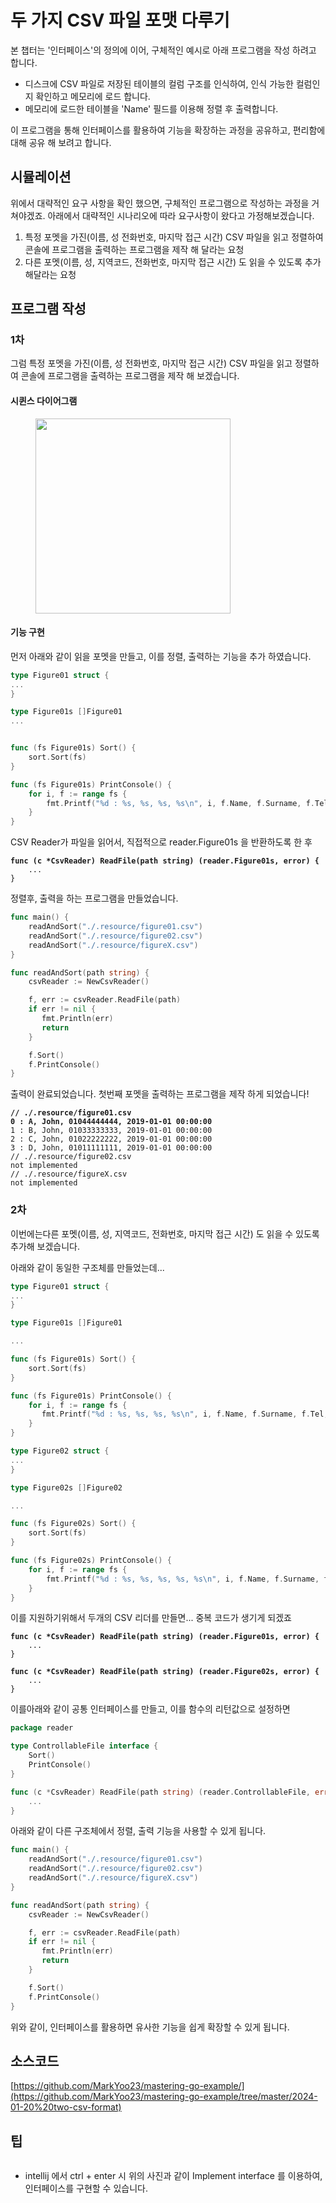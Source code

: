 # 두 가지 CSV  파일 포맷 다루기



본 챕터는 '인터페이스'의  정의에 이어, 구체적인 예시로 아래 프로그램을 작성 하려고 합니다.

* 디스크에 CSV 파일로 저장된 테이블의 컬럼 구조를 인식하여, 인식 가능한 컬럼인지 확인하고 메모리에 로드 합니다.
* 메모리에 로드한 테이블을 'Name' 필드를 이용해 정렬 후 출력합니다.

이 프로그램을  통해 인터페이스를 활용하여 기능을 확장하는 과정을 공유하고, 편리함에 대해 공유 해 보려고 합니다.&#x20;



## 시뮬레이션

위에서 대략적인 요구 사항을 확인 했으면, 구체적인 프로그램으로 작성하는 과정을 거쳐야겠죠. 아래에서 대략적인 시나리오에 따라 요구사항이 왔다고 가정해보겠습니다.

1. 특정 포멧을 가진(이름, 성 전화번호, 마지막 접근 시간)  CSV 파일을 읽고 정렬하여 콘솔에 프로그램을 출력하는 프로그램을 제작 해 달라는 요청
2. &#x20;다른 포멧(이름, 성, 지역코드, 전화번호, 마지막 접근 시간) 도 읽을 수 있도록 추가해달라는 요청

## 프로그램 작성



### 1차

그럼  특정 포멧을 가진(이름, 성 전화번호, 마지막 접근 시간)  CSV 파일을 읽고 정렬하여 콘솔에 프로그램을 출력하는 프로그램을 제작 해 보겠습니다.

#### 시퀸스 다이어그램

<figure><img src="../.gitbook/assets/image (2) (1) (1).png" alt="" width="312"><figcaption></figcaption></figure>



#### 기능 구현



먼저 아래와 같이 읽을 포멧을 만들고, 이를 정렬, 출력하는 기능을 추가 하였습니다.

```go
type Figure01 struct {
...
}

type Figure01s []Figure01
...


func (fs Figure01s) Sort() {
	sort.Sort(fs)
}

func (fs Figure01s) PrintConsole() {
	for i, f := range fs {
		fmt.Printf("%d : %s, %s, %s, %s\n", i, f.Name, f.Surname, f.Tel, f.LastAccess)
	}
}
```



CSV Reader가 파일을 읽어서, 직접적으로 reader.Figure01s 을 반환하도록 한 후

<pre class="language-go"><code class="lang-go"><strong>func (c *CsvReader) ReadFile(path string) (reader.Figure01s, error) {
</strong>    ...
}
</code></pre>



정렬후, 출력을 하는 프로그램을 만들었습니다.

```go
func main() {
    readAndSort("./.resource/figure01.csv")
    readAndSort("./.resource/figure02.csv")
    readAndSort("./.resource/figureX.csv")
}

func readAndSort(path string) {
    csvReader := NewCsvReader()

    f, err := csvReader.ReadFile(path)
    if err != nil {
       fmt.Println(err)
       return
    }

    f.Sort()
    f.PrintConsole()
}
```



출력이 완료되었습니다. 첫번째 포멧을 출력하는 프로그램을 제작 하게 되었습니다!

<pre><code><strong>// ./.resource/figure01.csv
</strong><strong>0 : A, John, 01044444444, 2019-01-01 00:00:00
</strong>1 : B, John, 01033333333, 2019-01-01 00:00:00
2 : C, John, 01022222222, 2019-01-01 00:00:00
3 : D, John, 01011111111, 2019-01-01 00:00:00
// ./.resource/figure02.csv
not implemented
// ./.resource/figureX.csv
not implemented
</code></pre>



### 2차



이번에는다른 포멧(이름, 성, 지역코드, 전화번호, 마지막 접근 시간) 도 읽을 수 있도록 추가해 보겠습니다.



아래와 같이 동일한 구조체를 만들었는데...&#x20;

```go
type Figure01 struct {
...
}

type Figure01s []Figure01

...

func (fs Figure01s) Sort() {
    sort.Sort(fs)
}

func (fs Figure01s) PrintConsole() {
    for i, f := range fs {
       fmt.Printf("%d : %s, %s, %s, %s\n", i, f.Name, f.Surname, f.Tel, f.LastAccess)
    }
}

type Figure02 struct {
...
}

type Figure02s []Figure02

...

func (fs Figure02s) Sort() {
	sort.Sort(fs)
}

func (fs Figure02s) PrintConsole() {
	for i, f := range fs {
		fmt.Printf("%d : %s, %s, %s, %s, %s\n", i, f.Name, f.Surname, f.Areacode, f.Tel, f.LastAccess)
	}
}
```



이를 지원하기위해서 두개의  CSV 리더를 만들면... 중복 코드가 생기게 되겠죠

<pre class="language-go"><code class="lang-go"><strong>func (c *CsvReader) ReadFile(path string) (reader.Figure01s, error) {
</strong>    ...
}
</code></pre>

<pre class="language-go"><code class="lang-go"><strong>func (c *CsvReader) ReadFile(path string) (reader.Figure02s, error) {
</strong>    ...
}
</code></pre>

이를아래와 같이 공통 인터페이스를 만들고, 이를 함수의 리턴값으로 설정하면

```go
package reader

type ControllableFile interface {
    Sort()
    PrintConsole()
}
```

```go
func (c *CsvReader) ReadFile(path string) (reader.ControllableFile, error) {
    ...
}
```



아래와 같이 다른 구조체에서 정렬, 출력 기능을 사용할 수 있게 됩니다.&#x20;

```go
func main() {
    readAndSort("./.resource/figure01.csv")
    readAndSort("./.resource/figure02.csv")
    readAndSort("./.resource/figureX.csv")
}

func readAndSort(path string) {
    csvReader := NewCsvReader()

    f, err := csvReader.ReadFile(path)
    if err != nil {
       fmt.Println(err)
       return
    }

    f.Sort()
    f.PrintConsole()
}
```



위와 같이, 인터페이스를 활용하면  유사한 기능을 쉽게 확장할 수 있게 됩니다.

##

## 소스코드



[https://github.com/MarkYoo23/mastering-go-example/](https://github.com/MarkYoo23/mastering-go-example/tree/master/2024-01-20%20two-csv-format)



## 팁

<figure><img src="../.gitbook/assets/image (2) (1).png" alt=""><figcaption></figcaption></figure>

* intellij 에서 ctrl + enter 시 위의 사진과 같이 Implement interface 를 이용하여, 인터페이스를 구현할  수 있습니다.

